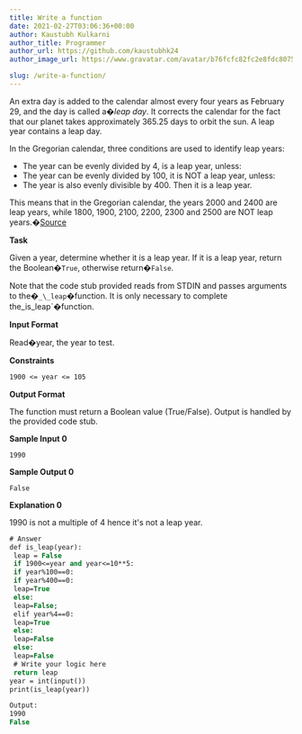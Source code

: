 ```yaml
---
title: Write a function
date: 2021-02-27T03:06:36+00:00
author: Kaustubh Kulkarni
author_title: Programmer
author_url: https://github.com/kaustubhk24
author_image_url: https://www.gravatar.com/avatar/b76fcfc82fc2e8fdc8075636f1735f61?s=200

slug: /write-a-function/
---
```

An extra day is added to the calendar almost every four years as February 29, and the day is called a�_leap day_. It corrects the calendar for the fact that our planet takes approximately 365.25 days to orbit the sun. A leap year contains a leap day.

In the Gregorian calendar, three conditions are used to identify leap years:

 * The year can be evenly divided by 4, is a leap year, unless:
 * The year can be evenly divided by 100, it is NOT a leap year, unless:
 * The year is also evenly divisible by 400. Then it is a leap year.

This means that in the Gregorian calendar, the years 2000 and 2400 are leap years, while 1800, 1900, 2100, 2200, 2300 and 2500 are NOT leap years.�[Source](http://www.timeanddate.com/date/leapyear.html)

**Task**

Given a year, determine whether it is a leap year. If it is a leap year, return the Boolean�`True`, otherwise return�`False`.

Note that the code stub provided reads from STDIN and passes arguments to the�`_\_leap`�function. It is only necessary to complete the_is\_leap`�function.

**Input Format**

Read�year, the year to test.

**Constraints**

```vb title="file.vb"
1900 <= year <= 105
```

**Output Format**

The function must return a Boolean value (True/False). Output is handled by the provided code stub.

**Sample Input 0**


```
1990

```


**Sample Output 0**


```
False

```


**Explanation 0**

1990 is not a multiple of 4 hence it's not a leap year.



```vb title="file.vb"
# Answer
def is_leap(year):
 leap = False
 if 1900<=year and year<=10**5:
 if year%100==0:
 if year%400==0:
 leap=True
 else:
 leap=False;
 elif year%4==0:
 leap=True
 else:
 leap=False
 else:
 leap=False
 # Write your logic here
 return leap
year = int(input())
print(is_leap(year))
```

```vb title="file.vb"
Output:
1990
False
```